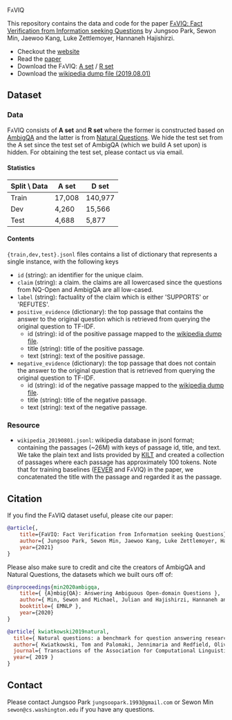 <span style="font-variant:small-caps;">FaVIQ</span>

   
This repository contains the data and code for the paper
[<span style="font-variant:small-caps;">FaVIQ</span>: Fact Verification from Information seeking Questions]()
by Jungsoo Park, Sewon Min, Jaewoo Kang, Luke Zettlemoyer, Hannaneh Hajishirzi.

* Checkout the [website]()
* Read the [paper]()
* Download the <span style="font-variant:small-caps;">FaVIQ</span>: [A set]() / [R set]()
* Download the [wikipedia dump file (2019.08.01)]()

## Dataset

### Data

<span style="font-variant:small-caps;">FaVIQ</span> consists of **A set** and **R set** where the former is constructed based on [AmbigQA](https://nlp.cs.washington.edu/ambigqa/) and the latter is from [Natural Questions](https://ai.google.com/research/NaturalQuestions). We hide the test set from the A set since the test set of AmbigQA (which we build A set upon) is hidden. For obtaining the test set, please contact us via email.

#### Statistics

| Split \ Data  | A set       | D set      |
| ----------- | ----------- | ----------- |
| Train       | 17,008      |140,977      |
| Dev         |  4,260      | 15,566      |
| Test        |  4,688      | 5,877       |

#### Contents

`{train,dev,test}.jsonl` files contains a list of dictionary that represents a single instance, with the following keys

- `id` (string): an identifier for the unique claim.
- `claim` (string): a claim. the claims are all lowercased since the questions from NQ-Open and AmbigQA are all low-cased.
- `label` (string): factuality of the claim which is either 'SUPPORTS' or 'REFUTES'.
- `positive_evidence` (dictionary): the top passage that contains the answer to the original question which is retrieved from querying the original question to TF-IDF.
   - id (string): id of the positive passage mapped to the [wikipedia dump file](#Resource).
   - title (string): title of the positive passage.
   - text (string): text of the positive passage.
- `negative_evidence` (dictionary): the top passage that does not contain the answer to the original question that is retrieved from querying the original question to TF-IDF.
   - id (string): id of the negative passage mapped to the [wikipedia dump file](#Resource).
   - title (string): title of the negative passage.
   - text (string): text of the negative passage.

### Resource

- `wikipedia_20190801.jsonl`: wikipedia database in jsonl format; containing the passages (~26M) with keys of passage id, title, and text. We take the plain text and lists provided by [KILT](https://arxiv.org/abs/2009.02252) and created a collection of passages where each passage has approximately 100 tokens. Note that for training baselines ([FEVER](https://fever.ai/) and <span style="font-variant:small-caps;">FaVIQ</span>) in the paper, we concatenated the title with the passage and regarded it as the passage.

## Citation

If you find the <span style="font-variant:small-caps;">FaVIQ</span> dataset useful, please cite our paper:

```bibtex
@article{,
    title={FaVIQ: Fact Verification from Information seeking Questions},
    author={ Jungsoo Park, Sewon Min, Jaewoo Kang, Luke Zettlemoyer, Hannaneh Hajishirzi },
    year={2021}
}
```
Please also make sure to credit and cite the creators of AmbigQA and Natural Questions,
the datasets which we built ours off of:

```bibtex
@inproceedings{min2020ambigqa,
    title={ {A}mbig{QA}: Answering Ambiguous Open-domain Questions },
    author={ Min, Sewon and Michael, Julian and Hajishirzi, Hannaneh and Zettlemoyer, Luke },
    booktitle={ EMNLP },
    year={2020}
}
```

```bibtex
@article{ kwiatkowski2019natural,
  title={ Natural questions: a benchmark for question answering research},
  author={ Kwiatkowski, Tom and Palomaki, Jennimaria and Redfield, Olivia and Collins, Michael and Parikh, Ankur and Alberti, Chris and Epstein, Danielle and Polosukhin, Illia and Devlin, Jacob and Lee, Kenton and others },
  journal={ Transactions of the Association for Computational Linguistics },
  year={ 2019 }
}
```

## Contact

Please contact Jungsoo Park `jungsoopark.1993@gmail.com` or Sewon Min `sewon@cs.washington.edu` if you have any questions.
